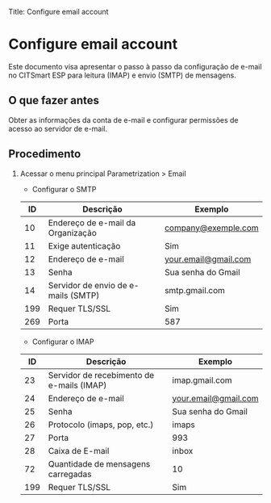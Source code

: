 Title: Configure email account

# Configure email account

Este documento visa apresentar o passo à passo da configuração de e-mail no CITSmart ESP para leitura (IMAP) e envio (SMTP) de mensagens.

## O que fazer antes

Obter as informações da conta de e-mail e configurar permissões de acesso ao servidor de e-mail.

## Procedimento

1. Acessar o menu principal Parametrization > Email

    - Configurar o SMTP

    |ID |Descrição | Exemplo |
    |---|----------|---------|
    |10 | Endereço de e-mail da Organização	| company@exemple.com |
    |11 | Exige autenticação | Sim |
    |12 | Endereço de e-mail | your.email@gmail.com |
    |13 | Senha | Sua senha do Gmail |
    |14 | Servidor de envio de e-mails (SMTP) | smtp.gmail.com |
    |199| Requer TLS/SSL | Sim |
    |269| Porta| 587 |


    - Configurar o IMAP

    |ID | Descrição | Exemplo |
    |---|-----------|---------|
    |23 | Servidor de recebimento de e-mails (IMAP) | imap.gmail.com |
    |24 | Endereço de e-mail | your.email@gmail.com |
    |25 | Senha | Sua senha do Gmail |
    |26 | Protocolo (imaps, pop, etc.) | imaps |
    |27 | Porta | 993 |
    |28 | Caixa de E-mail | inbox |
    |72 | Quantidade de mensagens carregadas | 10 |
    |199| Requer TLS/SSL | Sim |